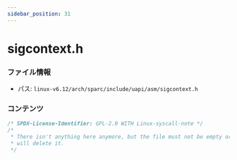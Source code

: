 ```yaml
---
sidebar_position: 31
---
```

# sigcontext.h

### ファイル情報

- パス: `linux-v6.12/arch/sparc/include/uapi/asm/sigcontext.h`

### コンテンツ

```h
/* SPDX-License-Identifier: GPL-2.0 WITH Linux-syscall-note */
/*
 * There isn't anything here anymore, but the file must not be empty or patch
 * will delete it.
 */

```
